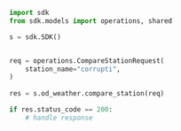 <!-- Start SDK Example Usage -->
```python
import sdk
from sdk.models import operations, shared

s = sdk.SDK()


req = operations.CompareStationRequest(
    station_name="corrupti",
)
    
res = s.od_weather.compare_station(req)

if res.status_code == 200:
    # handle response
```
<!-- End SDK Example Usage -->